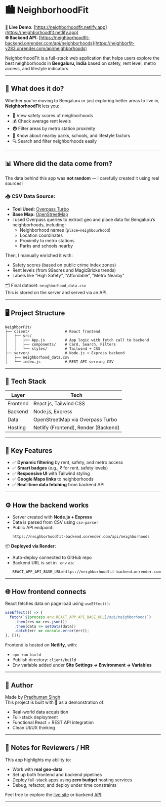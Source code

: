 # 🏙️ NeighborhoodFit

**🔗 Live Demo:** [https://neighborhoodfit.netlify.app](https://neighborhoodfit.netlify.app)  
**🌐 Backend API:** [https://neighborhoodfit-backend.onrender.com/api/neighborhoods](https://neighborfit-y283.onrender.com/api/neighborhoods)

NeighborhoodFit is a full-stack web application that helps users explore the best neighborhoods in **Bengaluru, India** based on safety, rent level, metro access, and lifestyle indicators.

---

## 📡 What does it do?

Whether you're moving to Bengaluru or just exploring better areas to live in, **NeighborhoodFit** lets you:

- 📍 View safety scores of neighborhoods  
- 💰 Check average rent levels  
- 🚇 Filter areas by metro station proximity  
- 🌱 Know about nearby parks, schools, and lifestyle factors  
- 🔍 Search and filter neighborhoods easily

---

## 📊 Where did the data come from?

The data behind this app was **not random** — I carefully created it using real sources!

### 📥 CSV Data Source:
- **Tool Used:** [Overpass Turbo](https://overpass-turbo.eu/)  
- **Base Map:** [OpenStreetMap](https://www.openstreetmap.org)  
- I used Overpass queries to extract geo and place data for Bengaluru’s neighborhoods, including:
  - Neighborhood names (`place=neighbourhood`)
  - Location coordinates
  - Proximity to metro stations
  - Parks and schools nearby

Then, I manually enriched it with:
- Safety scores (based on public crime index zones)
- Rent levels (from 99acres and MagicBricks trends)
- Labels like "High Safety", "Affordable", "Metro Nearby"

🗂️ Final dataset: `neighborhood_data.csv`  
This is stored on the server and served via an API.

---

## 🖥️ Project Structure

```
NeighborFit/
├── client/                # React frontend
│   ├── src/
│   │   ├── App.js         # App logic with fetch call to backend
│   │   ├── components/    # Card, Search, Filters
│   │   └── styles/        # Tailwind + CSS
├── server/                # Node.js + Express backend
│   ├── neighborhood_data.csv
│   └── index.js           # REST API serving CSV
```

---

## 🧰 Tech Stack

| Layer     | Tech                     |
|-----------|--------------------------|
| Frontend  | React.js, Tailwind CSS   |
| Backend   | Node.js, Express         |
| Data      | OpenStreetMap via Overpass Turbo |
| Hosting   | Netlify (Frontend), Render (Backend) |

---

## 🚀 Key Features

- ✅ **Dynamic filtering** by rent, safety, and metro access
- ✅ **Smart badges** (e.g., ₹ for rent, safety levels)
- ✅ **Responsive UI** with Tailwind styling
- ✅ **Google Maps links** to neighborhoods
- ✅ **Real-time data fetching** from backend API

---

## ⚙️ How the backend works

- Server created with **Node.js + Express**
- Data is parsed from CSV using `csv-parser`
- Public API endpoint:
  ```
  https://neighborhoodfit-backend.onrender.com/api/neighborhoods
  ```

📦 **Deployed via Render:**  
- Auto-deploy connected to GitHub repo  
- Backend URL is set in `.env` as:
  ```
  REACT_APP_API_BASE_URL=https://neighborhoodfit-backend.onrender.com
  ```

---

## 🌐 How frontend connects

React fetches data on page load using `useEffect()`:

```js
useEffect(() => {
  fetch(`${process.env.REACT_APP_API_BASE_URL}/api/neighborhoods`)
    .then(res => res.json())
    .then(data => setData(data))
    .catch(err => console.error(err));
}, []);
```

Frontend is hosted on **Netlify**, with:
- `npm run build`
- Publish directory: `client/build`
- Env variable added under **Site Settings → Environment → Variables**

---



## 👤 Author

Made by [Pradhuman Singh](https://github.com/PRADHUMAN-SINGH-1)  
This project is built with 💙 as a demonstration of:
- Real-world data acquisition
- Full-stack deployment
- Functional React + REST API integration
- Clean UI/UX thinking

---

## 📌 Notes for Reviewers / HR

This app highlights my ability to:
- Work with **real geo-data**
- Set up both frontend and backend pipelines
- Deploy full-stack apps using **zero budget** hosting services
- Debug, refactor, and deploy under time constraints

Feel free to explore the [live site](https://neighborhoodfit.netlify.app) or backend [API](https://neighborhoodfit-backend.onrender.com/api/neighborhoods).

---
